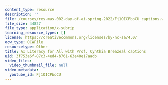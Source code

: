 ```yaml
---
content_type: resource
description: ''
file: /courses/res-mas-002-day-of-ai-spring-2022/Fj1OICPboCU_captions.webvtt
file_size: 44827
file_type: application/x-subrip
learning_resource_types: []
license: https://creativecommons.org/licenses/by-nc-sa/4.0/
ocw_type: OCWFile
resourcetype: Other
title: AI Literacy for All with Prof. Cynthia Breazeal captions
uid: 3f753a6f-87c3-4ed4-b761-63e40e17aadb
video_files:
  video_thumbnail_file: null
video_metadata:
  youtube_id: Fj1OICPboCU
---
```

